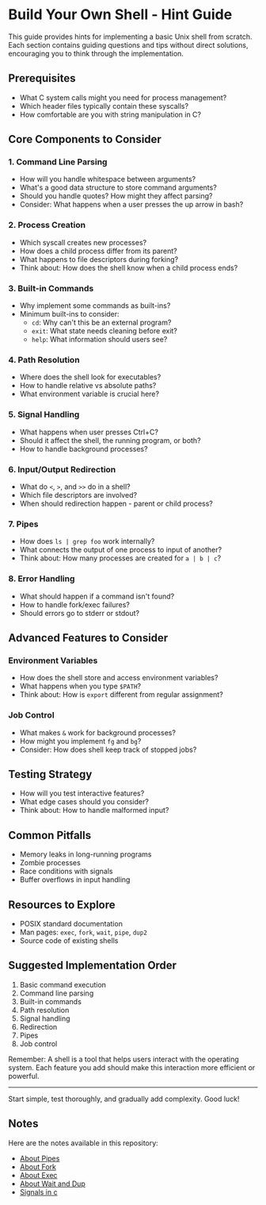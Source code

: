 # Build Your Own Shell - Hint Guide

This guide provides hints for implementing a basic Unix shell from scratch. Each section contains guiding questions and tips without direct solutions, encouraging you to think through the implementation.

## Prerequisites
- What C system calls might you need for process management?
- Which header files typically contain these syscalls?
- How comfortable are you with string manipulation in C?

## Core Components to Consider

### 1. Command Line Parsing
- How will you handle whitespace between arguments?
- What's a good data structure to store command arguments?
- Should you handle quotes? How might they affect parsing?
- Consider: What happens when a user presses the up arrow in bash?

### 2. Process Creation
- Which syscall creates new processes?
- How does a child process differ from its parent?
- What happens to file descriptors during forking?
- Think about: How does the shell know when a child process ends?

### 3. Built-in Commands
- Why implement some commands as built-ins?
- Minimum built-ins to consider:
  - `cd`: Why can't this be an external program?
  - `exit`: What state needs cleaning before exit?
  - `help`: What information should users see?

### 4. Path Resolution
- Where does the shell look for executables?
- How to handle relative vs absolute paths?
- What environment variable is crucial here?

### 5. Signal Handling
- What happens when user presses Ctrl+C?
- Should it affect the shell, the running program, or both?
- How to handle background processes?

### 6. Input/Output Redirection
- What do `<`, `>`, and `>>` do in a shell?
- Which file descriptors are involved?
- When should redirection happen - parent or child process?

### 7. Pipes
- How does `ls | grep foo` work internally?
- What connects the output of one process to input of another?
- Think about: How many processes are created for `a | b | c`?

### 8. Error Handling
- What should happen if a command isn't found?
- How to handle fork/exec failures?
- Should errors go to stderr or stdout?

## Advanced Features to Consider

### Environment Variables
- How does the shell store and access environment variables?
- What happens when you type `$PATH`?
- Think about: How is `export` different from regular assignment?

### Job Control
- What makes `&` work for background processes?
- How might you implement `fg` and `bg`?
- Consider: How does shell keep track of stopped jobs?

## Testing Strategy
- How will you test interactive features?
- What edge cases should you consider?
- Think about: How to handle malformed input?

## Common Pitfalls
- Memory leaks in long-running programs
- Zombie processes
- Race conditions with signals
- Buffer overflows in input handling

## Resources to Explore
- POSIX standard documentation
- Man pages: `exec`, `fork`, `wait`, `pipe`, `dup2`
- Source code of existing shells

## Suggested Implementation Order
1. Basic command execution
2. Command line parsing
3. Built-in commands
4. Path resolution
5. Signal handling
6. Redirection
7. Pipes
8. Job control

Remember: A shell is a tool that helps users interact with the operating system. Each feature you add should make this interaction more efficient or powerful.

---

Start simple, test thoroughly, and gradually add complexity. Good luck!


## Notes

Here are the notes available in this repository:

- [About Pipes](./notes/Pipes.md)
- [About Fork](./notes/Exec.md)
- [About Exec](./notes/Fork.md)
- [About Wait and Dup](./notes/Fork.md)
- [Signals in c](./notes/Signal.md)